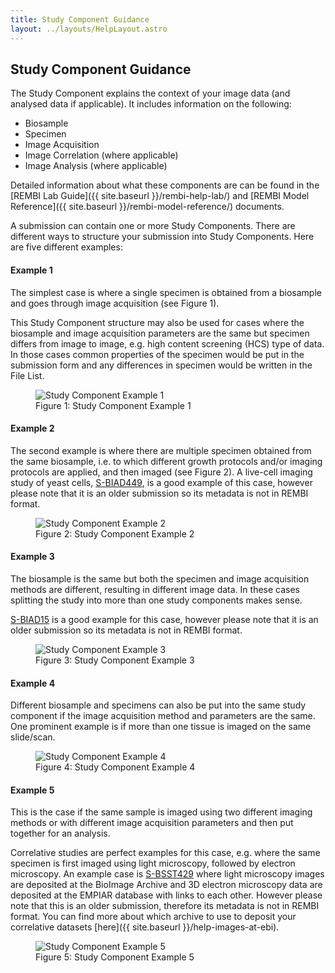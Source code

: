 ```yaml
---
title: Study Component Guidance
layout: ../layouts/HelpLayout.astro
---
```


Study Component Guidance
---------------------------------------

The Study Component explains the context of your image data (and analysed data if applicable). It includes information on the following: 

* Biosample
* Specimen
* Image Acquisition
* Image Correlation (where applicable)
* Image Analysis (where applicable)

Detailed information about what these components are can be found in the [REMBI Lab Guide]({{ site.baseurl }}/rembi-help-lab/) and [REMBI Model Reference]({{ site.baseurl }}/rembi-model-reference/) documents. 

A submission can contain one or more Study Components. There are different ways to structure your submission into Study Components. Here are five different examples:

#### Example 1

The simplest case is where a single specimen is obtained from a biosample and goes through image acquisition (see Figure 1).  

This Study Component structure may also be used for cases where the biosample and image acquisition parameters are the same but specimen differs from image to image, e.g. high content screening (HCS) type of data. In those cases common properties of the specimen would be put in the submission form and any differences in specimen would be written in the File List.

<figure class="left margin-bottom-large" style="width: 300px">
<img src="/bioimage-archive/static/study_component_ex1.png" alt="Study Component Example 1">
<figcaption class="figure-caption">Figure 1: Study Component Example 1</figcaption>
</figure>

#### Example 2

The second example is where there are multiple specimen obtained from the same biosample, i.e. to which different growth protocols and/or imaging protocols are applied, and then imaged (see Figure 2). A live-cell imaging study of yeast cells, [S-BIAD449](https://www.ebi.ac.uk/biostudies/BioImages/studies/S-BIAD449), is a good example of this case, however please note that it is an older submission so its metadata is not in REMBI format.

<figure class="left margin-bottom-large margin-top-large" style="width: 450px">
<img src="/bioimage-archive/static/study_component_ex2.png" alt="Study Component Example 2">
<figcaption class="figure-caption">Figure 2: Study Component Example 2</figcaption>
</figure>

#### Example 3

The biosample is the same but both the specimen and image acquisition methods are different, resulting in different image data. In these cases splitting the study into more than one study components makes sense. 

[S-BIAD15](https://www.ebi.ac.uk/biostudies/BioImages/studies/S-BIAD15) is a good example for this case, however please note that it is an older submission so its metadata is not in REMBI format.

<figure class="left margin-bottom-large margin-top-large" style="width: 600px">
<img src="/bioimage-archive/static/study_component_ex3.png" alt="Study Component Example 3">
<figcaption class="figure-caption">Figure 3: Study Component Example 3</figcaption>
</figure>

#### Example 4

Different biosample and specimens can also be put into the same study component if the image acquisition method and parameters are the same. One prominent example is if more than one tissue is imaged on the same slide/scan.

<figure class="left margin-bottom-large margin-top-large" style="width: 350px">
<img src="/bioimage-archive/static/study_component_ex4.png" alt="Study Component Example 4">
<figcaption class="figure-caption">Figure 4: Study Component Example 4</figcaption>
</figure>

#### Example 5

This is the case if the same sample is imaged using two different imaging methods or with different image acquisition parameters and then put together for an analysis. 

Correlative studies are perfect examples for this case, e.g. where the same specimen is first imaged using light microscopy, followed by electron microscopy. An example case is [S-BSST429](https://www.ebi.ac.uk/biostudies/bioimages/studies/S-BSST429) where light microscopy images are deposited at the BioImage Archive and 3D electron microscopy data are deposited at the EMPIAR database with links to each other. However please note that this is an older submission, therefore its metadata is not in REMBI format.
You can find more about which archive to use to deposit your correlative datasets [here]({{ site.baseurl }}/help-images-at-ebi).

<figure class="left margin-bottom-large margin-top-large" style="width: 350px">
<img src="/bioimage-archive/static/study_component_ex5.png" alt="Study Component Example 5">
<figcaption class="figure-caption">Figure 5: Study Component Example 5</figcaption>
</figure>

